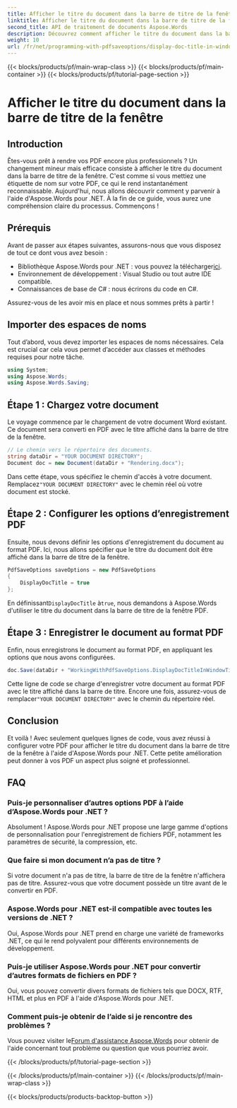 ```yaml
---
title: Afficher le titre du document dans la barre de titre de la fenêtre
linktitle: Afficher le titre du document dans la barre de titre de la fenêtre
second_title: API de traitement de documents Aspose.Words
description: Découvrez comment afficher le titre du document dans la barre de titre de la fenêtre de vos PDF à l'aide d'Aspose.Words pour .NET avec ce guide étape par étape.
weight: 10
url: /fr/net/programming-with-pdfsaveoptions/display-doc-title-in-window-titlebar/
---
```


{{< blocks/products/pf/main-wrap-class >}}
{{< blocks/products/pf/main-container >}}
{{< blocks/products/pf/tutorial-page-section >}}

# Afficher le titre du document dans la barre de titre de la fenêtre

## Introduction

Êtes-vous prêt à rendre vos PDF encore plus professionnels ? Un changement mineur mais efficace consiste à afficher le titre du document dans la barre de titre de la fenêtre. C'est comme si vous mettiez une étiquette de nom sur votre PDF, ce qui le rend instantanément reconnaissable. Aujourd'hui, nous allons découvrir comment y parvenir à l'aide d'Aspose.Words pour .NET. À la fin de ce guide, vous aurez une compréhension claire du processus. Commençons !

## Prérequis

Avant de passer aux étapes suivantes, assurons-nous que vous disposez de tout ce dont vous avez besoin :

-  Bibliothèque Aspose.Words pour .NET : vous pouvez la télécharger[ici](https://releases.aspose.com/words/net/).
- Environnement de développement : Visual Studio ou tout autre IDE compatible.
- Connaissances de base de C# : nous écrirons du code en C#.

Assurez-vous de les avoir mis en place et nous sommes prêts à partir !

## Importer des espaces de noms

Tout d’abord, vous devez importer les espaces de noms nécessaires. Cela est crucial car cela vous permet d’accéder aux classes et méthodes requises pour notre tâche.

```csharp
using System;
using Aspose.Words;
using Aspose.Words.Saving;
```

## Étape 1 : Chargez votre document

Le voyage commence par le chargement de votre document Word existant. Ce document sera converti en PDF avec le titre affiché dans la barre de titre de la fenêtre.

```csharp
// Le chemin vers le répertoire des documents.
string dataDir = "YOUR DOCUMENT DIRECTORY";
Document doc = new Document(dataDir + "Rendering.docx");
```

 Dans cette étape, vous spécifiez le chemin d'accès à votre document. Remplacez`"YOUR DOCUMENT DIRECTORY"` avec le chemin réel où votre document est stocké.

## Étape 2 : Configurer les options d’enregistrement PDF

Ensuite, nous devons définir les options d'enregistrement du document au format PDF. Ici, nous allons spécifier que le titre du document doit être affiché dans la barre de titre de la fenêtre.

```csharp
PdfSaveOptions saveOptions = new PdfSaveOptions
{
    DisplayDocTitle = true
};
```

 En définissant`DisplayDocTitle` à`true`, nous demandons à Aspose.Words d'utiliser le titre du document dans la barre de titre de la fenêtre PDF.

## Étape 3 : Enregistrer le document au format PDF

Enfin, nous enregistrons le document au format PDF, en appliquant les options que nous avons configurées.

```csharp
doc.Save(dataDir + "WorkingWithPdfSaveOptions.DisplayDocTitleInWindowTitlebar.pdf", saveOptions);
```

Cette ligne de code se charge d'enregistrer votre document au format PDF avec le titre affiché dans la barre de titre. Encore une fois, assurez-vous de remplacer`"YOUR DOCUMENT DIRECTORY"` avec le chemin du répertoire réel.

## Conclusion

Et voilà ! Avec seulement quelques lignes de code, vous avez réussi à configurer votre PDF pour afficher le titre du document dans la barre de titre de la fenêtre à l'aide d'Aspose.Words pour .NET. Cette petite amélioration peut donner à vos PDF un aspect plus soigné et professionnel.

## FAQ

### Puis-je personnaliser d’autres options PDF à l’aide d’Aspose.Words pour .NET ?
Absolument ! Aspose.Words pour .NET propose une large gamme d'options de personnalisation pour l'enregistrement de fichiers PDF, notamment les paramètres de sécurité, la compression, etc.

### Que faire si mon document n’a pas de titre ?
Si votre document n'a pas de titre, la barre de titre de la fenêtre n'affichera pas de titre. Assurez-vous que votre document possède un titre avant de le convertir en PDF.

### Aspose.Words pour .NET est-il compatible avec toutes les versions de .NET ?
Oui, Aspose.Words pour .NET prend en charge une variété de frameworks .NET, ce qui le rend polyvalent pour différents environnements de développement.

### Puis-je utiliser Aspose.Words pour .NET pour convertir d’autres formats de fichiers en PDF ?
Oui, vous pouvez convertir divers formats de fichiers tels que DOCX, RTF, HTML et plus en PDF à l'aide d'Aspose.Words pour .NET.

### Comment puis-je obtenir de l’aide si je rencontre des problèmes ?
 Vous pouvez visiter le[Forum d'assistance Aspose.Words](https://forum.aspose.com/c/words/8) pour obtenir de l'aide concernant tout problème ou question que vous pourriez avoir.

{{< /blocks/products/pf/tutorial-page-section >}}

{{< /blocks/products/pf/main-container >}}
{{< /blocks/products/pf/main-wrap-class >}}

{{< blocks/products/products-backtop-button >}}
